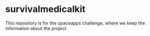 # survivalmedicalkit
This repository is for the spaceapps challenge, where we keep the information about the project.
